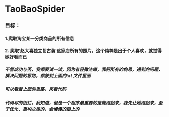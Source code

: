 # TaoBaoSpider
<h3>目标：</h3>
<h4>1.爬取淘宝某一分类商品的所有信息</h4>
<h4>2. 爬取‘赵大喜独立复古装’这家店所有的照片，这个纯粹是出于个人喜欢，就觉得她好看而已</h4>
<h5>不管成功与否，我都要试一试，因为有轻微洁癖，我把所有的构思，遇到的问题，解决问题的思路，都放到上面的txt 文件里面</h5>
<h5>可以看着上面的思路，来看代码</h5>
<h5>代码写的很烂，我知道，但是一个程序最重要的是能跑起来，我先让她跑起来，至于优化、重构之类的，会慢慢的跟上的</h5>
